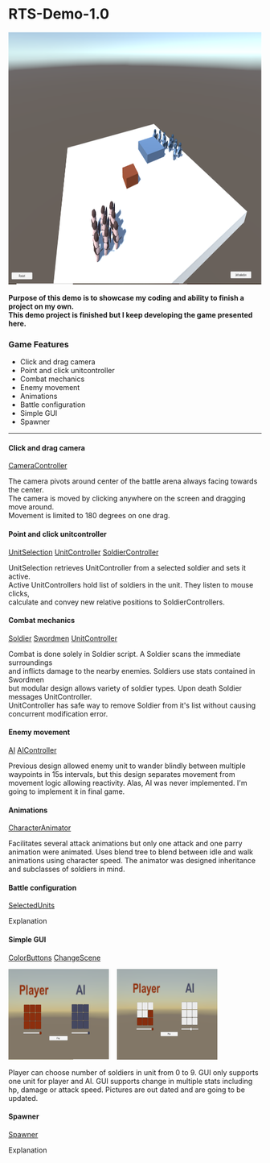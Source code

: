 # RTS-Demo-1.0
<img src="https://github.com/EternalAzure/RTS-Demo-1.0/blob/main/RTS%20kuva.png" width="961" height="502" />

**Purpose of this demo is to showcase my coding and ability to finish a project on my own.<br/>
This demo project is finished but I keep developing the game presented here.**

### Game Features ###
  * Click and drag camera
  * Point and click unitcontroller
  * Combat mechanics
  * Enemy movement
  * Animations
  * Battle configuration
  * Simple GUI
  * Spawner
  
----
#### Click and drag camera ####

   [CameraController](Scripts/CameraController.cs)
 
  <p>
    The camera pivots around center of the battle arena always facing towards the center. </br>
    The camera is moved by clicking anywhere on the screen and dragging move around. </br>
    Movement is limited to 180 degrees on one drag.
  </p> 

#### Point and click unitcontroller ####

  [UnitSelection](Scripts/UnitSelection.cs)
  [UnitController](Scripts/UnitController.cs)
  [SoldierController](Scripts/SoldierController.cs)
  
  <p>
   UnitSelection retrieves UnitController from a selected soldier and sets it active. </br>
   Active UnitControllers hold list of soldiers in the unit. They listen to mouse clicks, </br>
   calculate and convey new relative positions to SoldierControllers.
  </p>

#### Combat mechanics ####

 [Soldier](Scripts/Soldier.cs)
 [Swordmen](Scripts/Swordmen.cs)
 [UnitController](Scripts/UnitController.cs)
 
  <p>
    Combat is done solely in Soldier script. A Soldier scans the immediate surroundings </br>
    and inflicts damage to the nearby enemies. Soldiers use stats contained in Swordmen </br>
    but modular design allows variety of soldier types. Upon death Soldier messages UnitController. </br>
    UnitController has safe way to remove Soldier from it's list without causing concurrent modification error.
  </p> 

#### Enemy movement ####

  [AI](Scripts/AI.cs)
  [AIController](Scripts/AIController.cs)
 
  <p>
    Previous design allowed enemy unit to wander blindly between multiple waypoints in 15s intervals, 
   but this design separates movement from movement logic allowing reactivity. 
   Alas, AI was never implemented. I'm going to implement it in final game.
  </p> 

#### Animations ####

[CharacterAnimator](Scripts/CharacterAnimator.cs)
  
  <p>
    Facilitates several attack animations but only one attack and one parry animation were animated. 
    Uses blend tree to blend between idle and walk animations using character speed. 
    The animator was designed inheritance and subclasses of soldiers in mind.
  </p> 

#### Battle configuration ####

[SelectedUnits](Scripts/SelectedUnits.cs)

  <p>
    Explanation
  </p> 
  
#### Simple GUI ####

  [ColorButtons](Scripts/ColorButtons.cs)
  [ChangeScene](Scripts/ChangeScene.cs)
  
  <img src="https://github.com/EternalAzure/RTS-Demo-1.0/blob/main/RTS%20GUI%20kuva%2001.png" width="200" height="180" /> &nbsp;&nbsp;
  <img src="https://github.com/EternalAzure/RTS-Demo-1.0/blob/main/RTS%20GUI%20kuva%2002.png" width="200" height="180" />
  <p>
    Player can choose number of soldiers in unit from 0 to 9. GUI only supports one unit 
    for player and AI. GUI supports change in multiple stats including hp, damage or attack speed.
    Pictures are out dated and are going to be updated. 
  </p> 

#### Spawner ####

  [Spawner](Scripts/Spawner.cs)
  <p>
    Explanation
  </p> 
